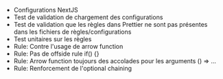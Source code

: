 - Configurations NextJS
- Test de validation de chargement des configurations
- Test de validation que les règles dans Prettier ne sont pas présentes dans les fichiers de règles/configurations
- Test unitaires sur les règles
- Rule: Contre l'usage de arrow function
- Rule: Pas de offside rule if() {}
- Rule: Arrow function toujours des accolades pour les arguments () => ...
- Rule: Renforcement de l'optional chaining
